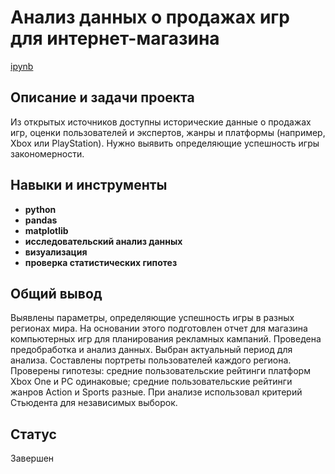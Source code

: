 # Анализ данных о продажах игр для интернет-магазина

[ipynb](https://github.com/Alexander-1380/Yandex_practicum/blob/61034e4bea3216dbfa250dde649797d494da364f/Analysis%20of%20games%20sales/%D0%90%D0%BD%D0%B0%D0%BB%D0%B8%D0%B7_%D0%B4%D0%B0%D0%BD%D0%BD%D1%8B%D1%85_%D0%BE_%D0%BF%D1%80%D0%BE%D0%B4%D0%B0%D0%B6%D0%B0%D1%85_%D0%B8%D0%B3%D1%80_%D0%B8%D0%BD%D1%82%D0%B5%D1%80%D0%BD%D0%B5%D1%82_%D0%BC%D0%B0%D0%B3%D0%B0%D0%B7%D0%B8%D0%BD%D0%B0.ipynb)

## Описание и задачи проекта

Из открытых источников доступны исторические данные о продажах игр, оценки пользователей и экспертов, жанры и платформы (например, Xbox или PlayStation). Нужно выявить определяющие успешность игры закономерности. 


## Навыки и инструменты

- **python**
- **pandas**
- **matplotlib**
- **исследовательский анализ данных**
- **визуализация** 
- **проверка статистических гипотез**

## Общий вывод

Выявлены параметры, определяющие успешность игры в разных регионах мира. На основании этого подготовлен отчет для магазина компьютерных игр для планирования рекламных кампаний. Проведена предобработка и анализ данных. Выбран актуальный период для анализа. Составлены портреты пользователей каждого региона. Проверены
гипотезы: средние пользовательские рейтинги платформ Xbox One и PC одинаковые;
средние пользовательские рейтинги жанров Action и Sports разные. При анализе использовал критерий Стьюдента для независимых выборок.

## Статус

Завершен
